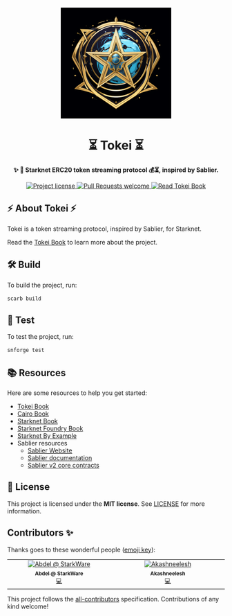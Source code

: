 <!-- prettier-ignore-start -->
<!-- markdownlint-disable -->
<p align="center">
  <img src="assets/logo/tokei.png" height="256">
</p>

<h1 align="center">⏳ Tokei ⏳</h1>

<p align="center">
  <strong>✨ 🐺 Starknet ERC20 token streaming protocol 💰⏳, inspired by Sablier.</strong>
</p>

<p align="center">
  <a href="LICENSE">
    <img src="https://img.shields.io/github/license/starknet-io/tokei.svg?style=flat-square" alt="Project license">
  </a>
  <a href="https://github.com/starknet-io/tokei/issues?q=is%3Aissue+is%3Aopen+label%3A%22help+wanted%22">
    <img src="https://img.shields.io/badge/PRs-welcome-ff69b4.svg?style=flat-square" alt="Pull Requests welcome">
  </a>
  <a href="https://starknet-io.github.io/tokei/">
    <img src="https://img.shields.io/badge/Read-Tokei_Book-blue" alt="Read Tokei Book">
  </a>
</p>

<!-- markdownlint-restore -->
<!-- prettier-ignore-end -->

## ⚡ About Tokei ⚡

Tokei is a token streaming protocol, inspired by Sablier, for Starknet.

Read the [Tokei Book](https://starknet-io.github.io/tokei/) to learn more about the project.

## 🛠️ Build

To build the project, run:

```bash
scarb build
```

## 🧪 Test

To test the project, run:

```bash
snforge test
```

## 📚 Resources

Here are some resources to help you get started:

- [Tokei Book](https://starknet-io.github.io/tokei/)
- [Cairo Book](https://book.cairo-lang.org/)
- [Starknet Book](https://book.starknet.io/)
- [Starknet Foundry Book](https://foundry-rs.github.io/starknet-foundry/)
- [Starknet By Example](https://starknet-by-example.voyager.online/)
- Sablier resources
  - [Sablier Website](https://sablier.com/)
  - [Sablier documentation](https://docs.sablier.com/)
  - [Sablier v2 core contracts](https://github.com/sablier-labs/v2-core)

## 📖 License

This project is licensed under the **MIT license**. See [LICENSE](LICENSE) for more information.

## Contributors ✨

Thanks goes to these wonderful people ([emoji key](https://allcontributors.org/docs/en/emoji-key)):

<!-- ALL-CONTRIBUTORS-LIST:START - Do not remove or modify this section -->
<!-- prettier-ignore-start -->
<!-- markdownlint-disable -->
<table>
  <tbody>
    <tr>
      <td align="center" valign="top" width="14.28%"><a href="https://github.com/AbdelStark"><img src="https://avatars.githubusercontent.com/u/45264458?v=4?s=100" width="100px;" alt="Abdel @ StarkWare "/><br /><sub><b>Abdel @ StarkWare </b></sub></a><br /><a href="https://github.com/starknet-io/tokei/commits?author=AbdelStark" title="Code">💻</a></td>
      <td align="center" valign="top" width="14.28%"><a href="https://github.com/Akashneelesh"><img src="https://avatars.githubusercontent.com/u/66639153?v=4?s=100" width="100px;" alt="Akashneelesh"/><br /><sub><b>Akashneelesh</b></sub></a><br /><a href="https://github.com/starknet-io/tokei/commits?author=Akashneelesh" title="Code">💻</a></td>
    </tr>
  </tbody>
</table>

<!-- markdownlint-restore -->
<!-- prettier-ignore-end -->

<!-- ALL-CONTRIBUTORS-LIST:END -->

This project follows the [all-contributors](https://github.com/all-contributors/all-contributors) specification. Contributions of any kind welcome!